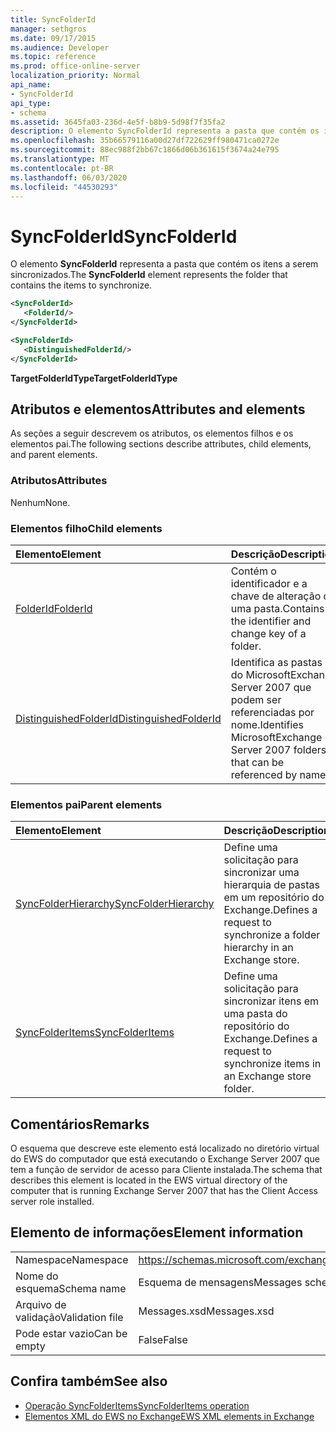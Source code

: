 ```yaml
---
title: SyncFolderId
manager: sethgros
ms.date: 09/17/2015
ms.audience: Developer
ms.topic: reference
ms.prod: office-online-server
localization_priority: Normal
api_name:
- SyncFolderId
api_type:
- schema
ms.assetid: 3645fa03-236d-4e5f-b8b9-5d98f7f35fa2
description: O elemento SyncFolderId representa a pasta que contém os itens a serem sincronizados.
ms.openlocfilehash: 35b66579116a00d27df722629ff980471ca0272e
ms.sourcegitcommit: 88ec988f2bb67c1866d06b361615f3674a24e795
ms.translationtype: MT
ms.contentlocale: pt-BR
ms.lasthandoff: 06/03/2020
ms.locfileid: "44530293"
---
```

# <a name="syncfolderid"></a><span data-ttu-id="79280-103">SyncFolderId</span><span class="sxs-lookup"><span data-stu-id="79280-103">SyncFolderId</span></span>

<span data-ttu-id="79280-104">O elemento **SyncFolderId** representa a pasta que contém os itens a serem sincronizados.</span><span class="sxs-lookup"><span data-stu-id="79280-104">The **SyncFolderId** element represents the folder that contains the items to synchronize.</span></span> 
  
```xml
<SyncFolderId>
   <FolderId/>
</SyncFolderId>
```

```xml
<SyncFolderId>
   <DistinguishedFolderId/> 
</SyncFolderId>
```

<span data-ttu-id="79280-105">**TargetFolderIdType**</span><span class="sxs-lookup"><span data-stu-id="79280-105">**TargetFolderIdType**</span></span>

## <a name="attributes-and-elements"></a><span data-ttu-id="79280-106">Atributos e elementos</span><span class="sxs-lookup"><span data-stu-id="79280-106">Attributes and elements</span></span>

<span data-ttu-id="79280-107">As seções a seguir descrevem os atributos, os elementos filhos e os elementos pai.</span><span class="sxs-lookup"><span data-stu-id="79280-107">The following sections describe attributes, child elements, and parent elements.</span></span>
  
### <a name="attributes"></a><span data-ttu-id="79280-108">Atributos</span><span class="sxs-lookup"><span data-stu-id="79280-108">Attributes</span></span>

<span data-ttu-id="79280-109">Nenhum</span><span class="sxs-lookup"><span data-stu-id="79280-109">None.</span></span>
  
### <a name="child-elements"></a><span data-ttu-id="79280-110">Elementos filho</span><span class="sxs-lookup"><span data-stu-id="79280-110">Child elements</span></span>

|<span data-ttu-id="79280-111">**Elemento**</span><span class="sxs-lookup"><span data-stu-id="79280-111">**Element**</span></span>|<span data-ttu-id="79280-112">**Descrição**</span><span class="sxs-lookup"><span data-stu-id="79280-112">**Description**</span></span>|
|:-----|:-----|
|[<span data-ttu-id="79280-113">FolderId</span><span class="sxs-lookup"><span data-stu-id="79280-113">FolderId</span></span>](folderid.md) <br/> |<span data-ttu-id="79280-114">Contém o identificador e a chave de alteração de uma pasta.</span><span class="sxs-lookup"><span data-stu-id="79280-114">Contains the identifier and change key of a folder.</span></span>  <br/> |
|[<span data-ttu-id="79280-115">DistinguishedFolderId</span><span class="sxs-lookup"><span data-stu-id="79280-115">DistinguishedFolderId</span></span>](distinguishedfolderid.md) <br/> |<span data-ttu-id="79280-116">Identifica as pastas do MicrosoftExchange Server 2007 que podem ser referenciadas por nome.</span><span class="sxs-lookup"><span data-stu-id="79280-116">Identifies MicrosoftExchange Server 2007 folders that can be referenced by name.</span></span>  <br/> |
   
### <a name="parent-elements"></a><span data-ttu-id="79280-117">Elementos pai</span><span class="sxs-lookup"><span data-stu-id="79280-117">Parent elements</span></span>

|<span data-ttu-id="79280-118">**Elemento**</span><span class="sxs-lookup"><span data-stu-id="79280-118">**Element**</span></span>|<span data-ttu-id="79280-119">**Descrição**</span><span class="sxs-lookup"><span data-stu-id="79280-119">**Description**</span></span>|
|:-----|:-----|
|[<span data-ttu-id="79280-120">SyncFolderHierarchy</span><span class="sxs-lookup"><span data-stu-id="79280-120">SyncFolderHierarchy</span></span>](syncfolderhierarchy.md) <br/> |<span data-ttu-id="79280-121">Define uma solicitação para sincronizar uma hierarquia de pastas em um repositório do Exchange.</span><span class="sxs-lookup"><span data-stu-id="79280-121">Defines a request to synchronize a folder hierarchy in an Exchange store.</span></span>  <br/> |
|[<span data-ttu-id="79280-122">SyncFolderItems</span><span class="sxs-lookup"><span data-stu-id="79280-122">SyncFolderItems</span></span>](syncfolderitems.md) <br/> |<span data-ttu-id="79280-123">Define uma solicitação para sincronizar itens em uma pasta do repositório do Exchange.</span><span class="sxs-lookup"><span data-stu-id="79280-123">Defines a request to synchronize items in an Exchange store folder.</span></span>  <br/> |
   
## <a name="remarks"></a><span data-ttu-id="79280-124">Comentários</span><span class="sxs-lookup"><span data-stu-id="79280-124">Remarks</span></span>

<span data-ttu-id="79280-125">O esquema que descreve este elemento está localizado no diretório virtual do EWS do computador que está executando o Exchange Server 2007 que tem a função de servidor de acesso para Cliente instalada.</span><span class="sxs-lookup"><span data-stu-id="79280-125">The schema that describes this element is located in the EWS virtual directory of the computer that is running Exchange Server 2007 that has the Client Access server role installed.</span></span>
  
## <a name="element-information"></a><span data-ttu-id="79280-126">Elemento de informações</span><span class="sxs-lookup"><span data-stu-id="79280-126">Element information</span></span>

|||
|:-----|:-----|
|<span data-ttu-id="79280-127">Namespace</span><span class="sxs-lookup"><span data-stu-id="79280-127">Namespace</span></span>  <br/> |https://schemas.microsoft.com/exchange/services/2006/messages  <br/> |
|<span data-ttu-id="79280-128">Nome do esquema</span><span class="sxs-lookup"><span data-stu-id="79280-128">Schema name</span></span>  <br/> |<span data-ttu-id="79280-129">Esquema de mensagens</span><span class="sxs-lookup"><span data-stu-id="79280-129">Messages schema</span></span>  <br/> |
|<span data-ttu-id="79280-130">Arquivo de validação</span><span class="sxs-lookup"><span data-stu-id="79280-130">Validation file</span></span>  <br/> |<span data-ttu-id="79280-131">Messages.xsd</span><span class="sxs-lookup"><span data-stu-id="79280-131">Messages.xsd</span></span>  <br/> |
|<span data-ttu-id="79280-132">Pode estar vazio</span><span class="sxs-lookup"><span data-stu-id="79280-132">Can be empty</span></span>  <br/> |<span data-ttu-id="79280-133">False</span><span class="sxs-lookup"><span data-stu-id="79280-133">False</span></span>  <br/> |
   
## <a name="see-also"></a><span data-ttu-id="79280-134">Confira também</span><span class="sxs-lookup"><span data-stu-id="79280-134">See also</span></span>

- [<span data-ttu-id="79280-135">Operação SyncFolderItems</span><span class="sxs-lookup"><span data-stu-id="79280-135">SyncFolderItems operation</span></span>](syncfolderitems-operation.md)
- [<span data-ttu-id="79280-136">Elementos XML do EWS no Exchange</span><span class="sxs-lookup"><span data-stu-id="79280-136">EWS XML elements in Exchange</span></span>](ews-xml-elements-in-exchange.md)

